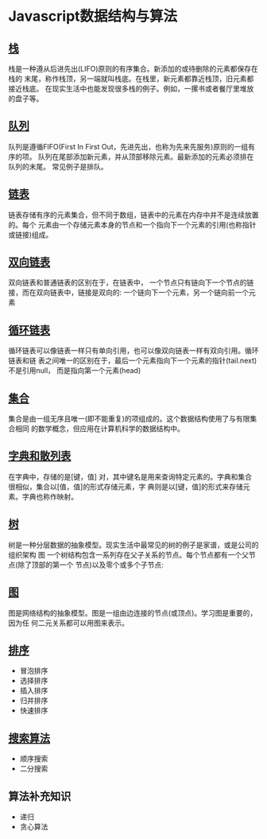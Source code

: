 # Javascript数据结构与算法

## [栈](./Stack.md)

栈是一种遵从后进先出(LIFO)原则的有序集合。新添加的或待删除的元素都保存在栈的 末尾，称作栈顶，另一端就叫栈底。在栈里，新元素都靠近栈顶，旧元素都接近栈底。
  在现实生活中也能发现很多栈的例子。例如，一摞书或者餐厅里堆放的盘子等。

## [队列](./Queue.md)

队列是遵循FIFO(First In First Out，先进先出，也称为先来先服务)原则的一组有序的项。 队列在尾部添加新元素，并从顶部移除元素。最新添加的元素必须排在队列的末尾。
常见例子是排队。

## [链表](./LinkedList.md)

链表存储有序的元素集合，但不同于数组，链表中的元素在内存中并不是连续放置的。每个 元素由一个存储元素本身的节点和一个指向下一个元素的引用(也称指针或链接)组成。

## [双向链表](./DoublyLinkedList.md)

双向链表和普通链表的区别在于，在链表中， 一个节点只有链向下一个节点的链接，而在双向链表中，链接是双向的: 一个链向下一个元素，另一个链向前一个元素

## [循环链表](./LoopLinkedList.md)

循环链表可以像链表一样只有单向引用，也可以像双向链表一样有双向引用。循环链表和链 表之间唯一的区别在于，最后一个元素指向下一个元素的指针(tail.next)不是引用null， 而是指向第一个元素(head)

## [集合](./Set.md)

集合是由一组无序且唯一(即不能重复)的项组成的。这个数据结构使用了与有限集合相同 的数学概念，但应用在计算机科学的数据结构中。

## [字典和散列表](./Dictionary.md)

在字典中，存储的是[键，值] 对，其中键名是用来查询特定元素的。字典和集合很相似，集合以[值，值]的形式存储元素，字 典则是以[键，值]的形式来存储元素。字典也称作映射。

## [树](./Tree.md)

树是一种分层数据的抽象模型。现实生活中最常见的树的例子是家谱，或是公司的组织架构 图
一个树结构包含一系列存在父子关系的节点。每个节点都有一个父节点(除了顶部的第一个
节点)以及零个或多个子节点:

## [图](./Graphic.md)

图是网络结构的抽象模型。图是一组由边连接的节点(或顶点)。学习图是重要的，因为任
何二元关系都可以用图来表示。

## [排序](./Sort.md)

- 冒泡排序
- 选择排序
- 插入排序
- 归并排序
- 快速排序

## [搜索算法](./Search.md)

- 顺序搜索
- 二分搜索

## 算法补充知识

- 递归
- 贪心算法

